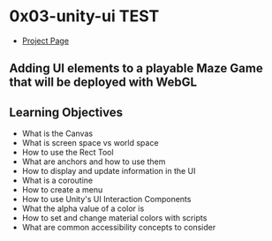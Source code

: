 # 0x03-unity-ui TEST
- [Project Page](https://intranet.hbtn.io/projects/422)

## Adding UI elements to a playable Maze Game that will be deployed with WebGL

## Learning Objectives
- What is the Canvas
- What is screen space vs world space
- How to use the Rect Tool
- What are anchors and how to use them
- How to display and update information in the UI
- What is a coroutine
- How to create a menu
- How to use Unity's UI Interaction Components
- What the alpha value of a color is
- How to set and change material colors with scripts
- What are common accessibility concepts to consider
